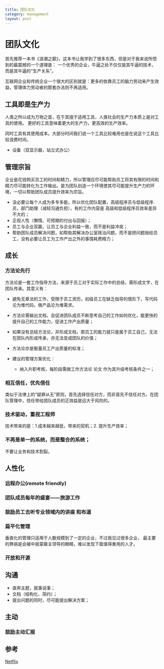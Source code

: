 ```yaml
---
title: 团队文化
category: management
layout: post
---
```


# 团队文化

首先推荐一本书《浪潮之巅》，这本书让我学到了很多东西，但是对于我来说所悟到的最震撼的一个道理是： 一个优秀的企业，牛逼之处不仅仅是其牛逼的技术，而是其牛逼的“生产关系”。

互联网企业和传统企业一个很大的区别就是：更多的依靠员工的脑力劳动来产生效益，管理体力劳动者的那套办法则不再适用。


## 工具即是生产力

人类之所以成为万物之首，在于其擅于适用工具，人类社会的生产力本质上是对工具的使用。
更好的工具意味着更大的生产力，更高效的生产效率。

同时工具有其使用成本。大部分时间我们说一个工具比较难用也是在说这个工具比较浪费时间。

* 设备（双显示器，站立式办公）


## 管理宗旨
企业是花钱购买员工的时间和精力，所以管理应尽可能帮助员工将其有限的时间和精力尽可能转化为工作输出。是为团队创造一个环境使其尽可能提升生产力的环境，一切以帮助团队成员提升效率为宗旨。

* 没必要让每个人成为多专多能，所以优化团队配置，高级程序员与低级程序.员，部门助理（减轻沟通负担），有的工作内容是 高级和低级程序员效率差异不大的；
* 正视人性（懒惰、可预期的付出与回报）；
* 员工与企业双赢，让员工与企业利益一致，而不是利益冲突；
* 帮助团队成员解决问题，如帮助其解决办公室政治问题，而不是把问题抛给员工，没有必要让员工为工作产出之外的事情耗费精力；


## 成长

### 方法论先行
方法论是一套工作指导方法，来源于员工对于实际工作中的总结，需形成文字，在团队传承。其意义有：

* 避免无章法的工作，受限于员工资历，初级员工在缺乏指导的情形下，写代码沦为堆代码，做产品沦为堆需求。
* 方法论需输出文档，会促进团队成员不断思考自己的工作如何优化，能更快的提升自己的工作能力，促进工作产出质量；
* 如果没有总结方法论，并形成文档，那员工的能力就只是属于员工自己，无法在团队内形成传承，亦无法变成团队的价值；
* 方法论亦是衡量员工产出质量的标准；

* 建议的管理方案优化：
  * 纳入升职考核，每阶段需做工作方法论 论文 作为其升级考核条件之一；


### 相互信任，优先信任

类似于法律上的“疑罪从无”原则，首先选择信任对方，而非首先不信任对方。在团队管理中，信任带给团队成员的正效益是远大于风险的。


### 技术驱动，重视工程师

技术带来的是：1.成本越来越低，带来的契机；2. 提升生产效率；



### 不再是单一的系统，而是整合的系统；
不要让业务和技术割裂。


## 人性化

### 远程办公(remote friendly)

### 团队成员每年的盛宴——旅游工作

### 鼓励员工去听专业领域内的讲座 和布道

### 扁平化管理

垂直化的管理只适用于人数规模到了一定的企业，不过我见过很多企业， 最主要的弊病是会被中层蒙蔽主领导的眼睛，难以发现下面值得重用的人才。

### 开放和开源

## 沟通
* 直奔主题，就事说事；
* 文档（结构化、简约）；
* 提出问题的同时，尽可能提出解决方案；

## 主动

### 鼓励主动汇报

## 参考

[Netflix](https://jobs.netflix.com/culture)